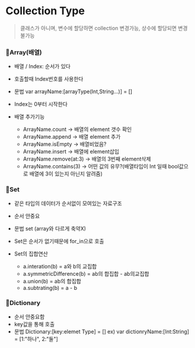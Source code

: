 # Collection Type

> 클래스가 아니며, 변수에 할당하면 collection 변경가능, 상수에 할당되면 변경 불가능


### 🤔Array(배열)
- 배열 / Index: 순서가 있다
- 호출할때 Index번호를 사용한다
- 문법 var arrayName:[arrayType(Int,String...)] = []
- Index는 0부터 시작한다

- 배열 추가기능
	- ArrayName.count -> 배열의 element 갯수 확인
	- ArrayName.append -> 배열 element 추가
	- ArrayName.isEmpty -> 배열비었음?
	- ArrayName.insert -> 배열에 element삽입
	- ArrayName.remove(at:3) ->	배열의 3번째 element삭제
	- ArrayName.contains(3) -> 어떤 값의 유무?(배열타입이 Int	일때 bool값으로 배열에 3이 있는지 아닌지 알려줌) 

### 🤔Set
- 같은 타입의 데이터가 순서없이 모여있는 자료구조
- 순서 안중요
- 문법 set<element Type>	(array와 다르게 축약X)
- Set은 순서가 없기때문에 for_in으로 호출

- Set의 집합연산
	- a.interation(b) = a와 b의 교집합
	- a.symmetricDifference(b) = ab의 합집합 - ab의교집합
	- a.union(b) = ab의 합집합
	- a.subtrating(b) = a - b	


### 🤔Dictionary
- 순서 안중요함
- key값을 통해 호출
- 문법 Dictionary:[key:elemet Type] = []
ex) var dictionryName:[Int:String] = [1:"하나", 2:"둘"]


